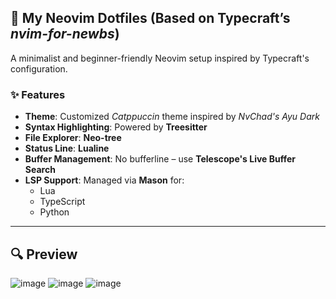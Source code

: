 ## 📝 My Neovim Dotfiles (Based on Typecraft’s *nvim-for-newbs*)

A minimalist and beginner-friendly Neovim setup inspired by Typecraft's configuration.

### ✨ Features
- **Theme**: Customized *Catppuccin* theme inspired by *NvChad's Ayu Dark*
- **Syntax Highlighting**: Powered by **Treesitter**
- **File Explorer**: **Neo-tree**
- **Status Line**: **Lualine**
- **Buffer Management**: No bufferline – use **Telescope's Live Buffer Search**
- **LSP Support**: Managed via **Mason** for:
  - Lua
  - TypeScript
  - Python

---

## 🔍 Preview  
![image](https://github.com/user-attachments/assets/08b04649-11cb-42de-8a05-d4dcb79cd511)
![image](https://github.com/user-attachments/assets/60c686b6-2765-4764-94e3-0b31fbd905ee)
![image](https://github.com/user-attachments/assets/5f318b09-2226-432a-b406-059b226c1d2e)
